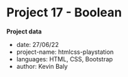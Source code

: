 # Project 17 - Boolean

**Project data**

* date: 27/06/22
* project-name: htmlcss-playstation
* languages: HTML, CSS, Bootstrap
* author: Kevin Baly
